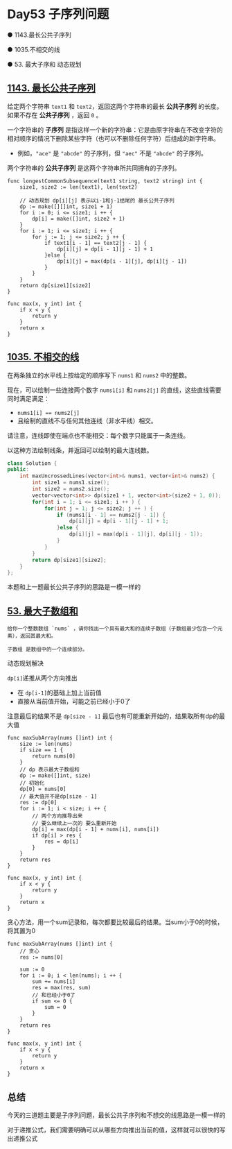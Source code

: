 # Day53 子序列问题

● 1143.最长公共子序列 

● 1035.不相交的线   

● 53. 最大子序和  动态规划 

## [1143. 最长公共子序列](https://leetcode.cn/problems/longest-common-subsequence/description/)

给定两个字符串 `text1` 和 `text2`，返回这两个字符串的最长 **公共子序列** 的长度。如果不存在 **公共子序列** ，返回 `0` 。

一个字符串的 **子序列** 是指这样一个新的字符串：它是由原字符串在不改变字符的相对顺序的情况下删除某些字符（也可以不删除任何字符）后组成的新字符串。

- 例如，`"ace"` 是 `"abcde"` 的子序列，但 `"aec"` 不是 `"abcde"` 的子序列。

两个字符串的 **公共子序列** 是这两个字符串所共同拥有的子序列。

```golang
func longestCommonSubsequence(text1 string, text2 string) int {
    size1, size2 := len(text1), len(text2)

    // 动态规划 dp[i][j] 表示以i-1和j-1结尾的 最长公共子序列
    dp := make([][]int, size1 + 1)
    for i := 0; i <= size1; i ++ {
        dp[i] = make([]int, size2 + 1)
    }
    for i := 1; i <= size1; i ++ {
        for j := 1; j <= size2; j ++ {
            if text1[i - 1] == text2[j - 1] {
                dp[i][j] = dp[i - 1][j - 1] + 1
            }else {
                dp[i][j] = max(dp[i - 1][j], dp[i][j - 1])
            }
        }
    }
    return dp[size1][size2]
}

func max(x, y int) int {
    if x < y {
        return y
    }
    return x
}
```

## [1035. 不相交的线](https://leetcode.cn/problems/uncrossed-lines/description/)

在两条独立的水平线上按给定的顺序写下 `nums1` 和 `nums2` 中的整数。

现在，可以绘制一些连接两个数字 `nums1[i]` 和 `nums2[j]` 的直线，这些直线需要同时满足满足：

-  `nums1[i] == nums2[j]`
- 且绘制的直线不与任何其他连线（非水平线）相交。

请注意，连线即使在端点也不能相交：每个数字只能属于一条连线。

以这种方法绘制线条，并返回可以绘制的最大连线数。

```cpp
class Solution {
public:
    int maxUncrossedLines(vector<int>& nums1, vector<int>& nums2) {
        int size1 = nums1.size();
        int size2 = nums2.size();
        vector<vector<int>> dp(size1 + 1, vector<int>(size2 + 1, 0));
        for(int i = 1; i <= size1; i ++ ) {
            for(int j = 1; j <= size2; j ++ ) {
                if (nums1[i - 1] == nums2[j - 1]) {
                    dp[i][j] = dp[i - 1][j - 1] + 1;
                }else {
                    dp[i][j] = max(dp[i - 1][j], dp[i][j - 1]);
                }
            }
        }
        return dp[size1][size2];
    }
};
```

本题和上一题最长公共子序列的思路是一模一样的

## [53. 最大子数组和](https://leetcode.cn/problems/maximum-subarray/description/)

```
给你一个整数数组 `nums` ，请你找出一个具有最大和的连续子数组（子数组最少包含一个元素），返回其最大和。

子数组 是数组中的一个连续部分。
```

动态规划解决

`dp[i]`递推从两个方向推出

- 在 `dp[i-1]`的基础上加上当前值
- 直接从当前值开始，可能之前已经小于0了

注意最后的结果不是 `dp[size - 1]` 最后也有可能重新开始的，结果取所有dp的最大值

```golang
func maxSubArray(nums []int) int {
    size := len(nums)
    if size == 1 {
        return nums[0]
    }
    // dp 表示最大子数组和
    dp := make([]int, size)
    // 初始化
    dp[0] = nums[0]
    // 最大值并不是dp[size - 1] 
    res := dp[0]
    for i := 1; i < size; i ++ {
        // 两个方向推导出来
        // 要么继续上一次的 要么重新开始
        dp[i] = max(dp[i - 1] + nums[i], nums[i])
        if dp[i] > res {
            res = dp[i]
        }
    }
    return res
}

func max(x, y int) int {
    if x < y {
        return y
    }
    return x
}
```

贪心方法，用一个sum记录和，每次都要比较最后的结果。当sum小于0的时候，将其置为0

```golang
func maxSubArray(nums []int) int {
    // 贪心
    res := nums[0]

    sum := 0
    for i := 0; i < len(nums); i ++ {
        sum += nums[i]
        res = max(res, sum)
        // 和已经小于0了
        if sum <= 0 {
            sum = 0
        }
    }
    return res
}

func max(x, y int) int {
    if x < y {
        return y
    }
    return x
}
```





## 总结

今天的三道题主要是子序列问题，最长公共子序列和不想交的线思路是一模一样的

对于递推公式，我们需要明确可以从哪些方向推出当前的值，这样就可以很快的写出递推公式